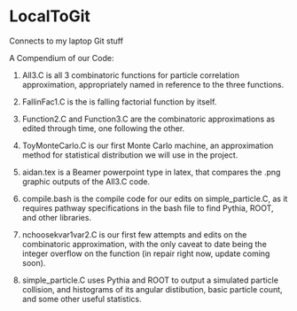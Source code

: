# LocalToGit
Connects to my laptop Git stuff

A Compendium of our Code:

1. All3.C is all 3 combinatoric functions for particle correlation approximation, appropriately named in reference to 
the three functions.

2. FallinFac1.C is the is falling factorial function by itself.

3. Function2.C and Function3.C are the combinatoric approximations as edited through time, one following the other.

4. ToyMonteCarlo.C is our first Monte Carlo machine, an approximation method for statistical distribution we will use in the
project.

5. aidan.tex is a Beamer powerpoint type in latex, that compares the .png graphic outputs of the All3.C code.

6. compile.bash is the compile code for our edits on simple_particle.C, as it requires pathway specifications in the bash
file to find Pythia, ROOT, and other libraries.

7. nchoosekvar1var2.C is our first few attempts and edits on the combinatoric approximation, with the only caveat to date
being the integer overflow on the function (in repair right now, update coming soon).

8. simple_particle.C uses Pythia and ROOT to output a simulated particle collision, and histograms of its angular distibution,
basic particle count, and some other useful statistics.

